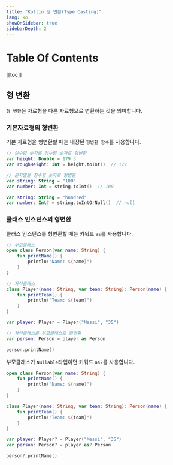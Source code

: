 ```yaml
---
title: "Kotlin 형 변환(Type Casting)"
lang: ko
showOnSidebar: true
sidebarDepth: 2
---
```


# Table Of Contents
[[toc]]

## 형 변환
`형 변환`은 자료형을 다른 자료형으로 변환하는 것을 의미합니다.

### 기본자료형의 형변환
기본 자료형을 형변환할 때는 내장된 `형변환 함수`를 사용합니다.
``` kotlin
// 실수형 숫자를 정수형 숫자로 형변환
var height: Double = 179.3
var roughHeight: Int = height.toInt()  // 179
```
``` kotlin
// 문자열을 정수형 숫자로 형변환
var string: String = "100"
var number: Int = string.toInt()  // 100
```
``` kotlin
var string: String = "hundred"
var number: Int? = string.toIntOrNull()  // null
``` 


### 클래스 인스턴스의 형변환
클래스 인스턴스를 형변환할 때는 키워드 `as`를 사용합니다. 
``` kotlin
// 부모클래스
open class Person(var name: String) {
    fun printName() {
        println("Name: ${name}")
    }
}

// 자식클래스
class Player(name: String, var team: String): Person(name) {
    fun printTeam() {
        println("Team: ${team}")
    }
}

var player: Player = Player("Messi", "35")

// 자식클래스를 부모클래스로 형변환
var person: Person = player as Person

person.printName()
``` 
부모클래스가 `Nullable`타입이면 키워드 `as?`를 사용합니다. 
``` kotlin
open class Person(var name: String) {
    fun printName() {
        println("Name: ${name}")
    }
}

class Player(name: String, var team: String): Person(name) {
    fun printTeam() {
        println("Team: ${team}")
    }
}

var player: Player? = Player("Messi", "35")
var person: Person? = player as? Person

person?.printName()
```